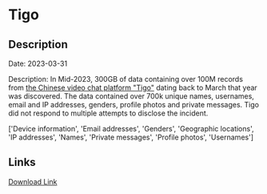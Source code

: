 # Tigo

## Description

Date: 2023-03-31

Description:
In Mid-2023, 300GB of data containing over 100M records from <a href="https://tigo.chat/" target="_blank" rel="noopener">the Chinese video chat platform &quot;Tigo&quot;</a> dating back to March that year was discovered. The data contained over 700k unique names, usernames, email and IP addresses, genders, profile photos and private messages. Tigo did not respond to multiple attempts to disclose the incident.


['Device information', 'Email addresses', 'Genders', 'Geographic locations', 'IP addresses', 'Names', 'Private messages', 'Profile photos', 'Usernames']

## Links

[Download Link](https://link-to.net/1229997/318.6728263733686/dynamic/?r=aHR0cHM6Ly93d3cubWVkaWFmaXJlLmNvbS92aWV3L1ZkcHRHaUZZTzJIdnpTbC90aWdvLmNoYXQvZmlsZQ==)